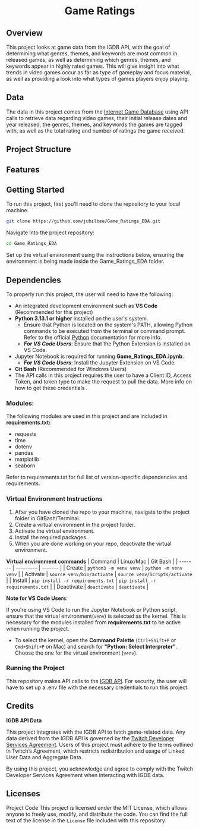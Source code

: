 <h1 align='center'><b> Game Ratings </b></h1>

## Overview
This project looks at game data from the IGDB API, with the goal of determining what genres, themes, and keywords are most common in released games, as well as determining which genres, themes, and keywords appear in highly rated games. This will give insight into what trends in video games occur as far as type of gameplay and focus material, as well as providing a look into what types of games players enjoy playing.
## Data
The data in this project comes from the [Internet Game Database]() using API calls to retrieve data regarding video games, their initial release dates and year released, the genres, themes, and keywords the games are tagged with, as well as the total rating and number of ratings the game received. 
## Project Structure

## Features

## Getting Started
To run this project, first you'll need to clone the repository to your local machine.
```bash
git clone https://github.com/jubilbee/Game_Ratings_EDA.git
```
Navigate into the project repository:
```bash
cd Game_Ratings_EDA
```
Set up the virtual environment using the instructions below, ensuring the environment is being made inside the Game_Ratings_EDA folder. 
## Dependencies
To properly run this project, the user will need to have the following: 
* An integrated development environment such as __VS Code__ (Recommended for this project)
* __Python 3.13.1 or higher__ installed on the user's system. 
    * Ensure that Python is located on the system's PATH, allowing Python commands to be executed from the terminal or command prompt. Refer to the official [Python](https://docs.python.org/3/using/windows.html#the-full-installer) documentation for more info.
    * ___For VS Code Users___: Ensure that the Python Extension is installed on VS Code.
* Jupyter Notebook is required for running __Game_Ratings_EDA.ipynb__.
    * ___For VS Code Users___: Install the Jupyter Extension on VS Code.
* __Git Bash__ (Recommended for Windows Users) 
* The API calls in this project requires the user to have a Client ID, Access Token, and token type to make the request to pull the data. More info on how to get these credentials []().

### Modules:
The following modules are used in this project and are included in __requirements.txt:__
* requests 
* time
* dotenv
* pandas
* matplotlib
* seaborn 

Refer to requirements.txt for full list of version-specific dependencies and requirements.
### Virtual Environment Instructions
1. After you have cloned the repo to your machine, navigate to the project folder in GitBash/Terminal.
2. Create a virtual environment in the project folder.
3. Activate the virtual environment.
4. Install the required packages.
5. When you are done working on your repo, deactivate the virtual environment.

__Virtual environment commands__
| Command | Linux/Mac | Git Bash |
| ------- | --------- | ------- |
| Create | `python3 -m venv venv` | `python -m venv venv` |
| Activate | `source venv/bin/activate` | `source venv/Scripts/activate` |
| Install | `pip install -r requirements.txt` | `pip install -r requirements.txt` |
| Deactivate | `deactivate` | `deactivate` |

__Note for VS Code Users__:

If you're using VS Code to run the Jupyter Notebook or Python script, ensure that the virtual environment(```venv```) is selected as the kernel. This is necessary for the modules installed from __requirements.txt__ to be active when running the project.
* To select the kernel, open the __Command Palette__ (``Ctrl+Shift+P`` or ``Cmd+Shift+P`` on Mac) and search for __"Python: Select Interpreter"__. Choose the one for the virtual environment (``venv``).


### Running the Project
This repository makes API calls to the [IGDB API](). For security, the user will have to set up a .env file with the necessary credentials to run this project.



## Credits
__IGDB API Data__

This project integrates with the IGDB API to fetch game-related data. Any data derived from the IGDB API is governed by the [Twitch Developer Services Agreement](https://www.twitch.tv/p/legal/developer-agreement/). Users of this project must adhere to the terms outlined in Twitch’s Agreement, which restricts redistribution and usage of Linked User Data and Aggregate Data.

By using this project, you acknowledge and agree to comply with the Twitch Developer Services Agreement when interacting with IGDB data.
## Licenses 
Project Code
This project is licensed under the MIT License, which allows anyone to freely use, modify, and distribute the code. You can find the full text of the license in the ```License``` file included with this repository.
